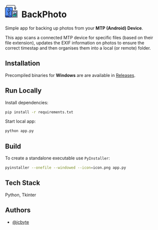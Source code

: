 # <img src="icon.png" height="40"> &nbsp;BackPhoto

Simple app for backing up photos from your **MTP (Android) Device**.

This app scans a connected MTP device for specific files (based on their file extension), updates the EXIF information on photos to ensure the correct timestap and then organises them into a local (or remote) folder.

## Installation

Precompiled binaries for **Windows** are are available in [Releases](https://github.com/jcbyte/backPhoto/releases).

## Run Locally

Install dependencies:

```bash
pip install -r requirements.txt
```

Start local app:

```bash
python app.py
```

## Build

To create a standalone executable use `PyInstaller`:

```bash
pyinstaller --onefile --windowed --icon=icon.png app.py
```

## Tech Stack

Python, Tkinter

## Authors

- [@jcbyte](https://www.github.com/jcbyte)
